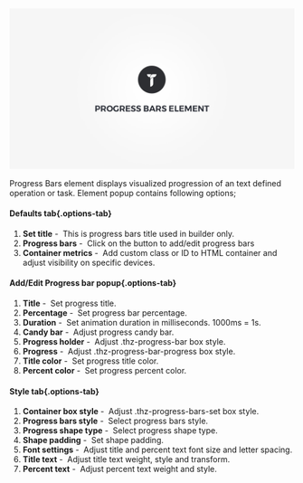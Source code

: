 <div class="thz-doc-image max">
<a class="thz-lightbox mfp-iframe" href="https://www.youtube.com/watch?v=LBBMWKqyYkM" data-mfp-title="Creatus WordPress Theme Progress Bars Element" data-modal-size="large">
	<img src="../../docs-media/splash-progress-bars-element.jpg" alt="Creatus WordPress Theme Progress Bars Element" />
</a>
</div>

Progress Bars element displays visualized progression of an text defined operation or task. Element popup contains following options;

#### Defaults tab{.options-tab}
1. __Set title__&nbsp;-&nbsp; This is progress bars title used in builder only.
1. __Progress bars__&nbsp;-&nbsp; Click on the button to add/edit progress bars
1. __Container metrics__&nbsp;-&nbsp; Add custom class or ID to HTML container and adjust visibility on specific devices.

#### Add/Edit Progress bar popup{.options-tab}
1. __Title__&nbsp;-&nbsp; Set progress title.
1. __Percentage__&nbsp;-&nbsp; Set progress bar percentage.
1. __Duration__&nbsp;-&nbsp; Set animation duration in milliseconds. 1000ms = 1s.
1. __Candy bar__&nbsp;-&nbsp; Adjust progress candy bar.
1. __Progress holder__&nbsp;-&nbsp; Adjust .thz-progress-bar box style.
1. __Progress__&nbsp;-&nbsp; Adjust .thz-progress-bar-progress box style.
1. __Title color__&nbsp;-&nbsp; Set progress title color.
1. __Percent color__&nbsp;-&nbsp; Set progress percent color.

#### Style tab{.options-tab}
1. __Container box style__&nbsp;-&nbsp; Adjust .thz-progress-bars-set box style.
1. __Progress bars style__&nbsp;-&nbsp; Select progress bars style.
1. __Progress shape type__&nbsp;-&nbsp; Select progress shape type.
1. __Shape padding__&nbsp;-&nbsp; Set shape padding.
1. __Font settings__&nbsp;-&nbsp; Adjust title and percent text font size and letter spacing.
1. __Title text__&nbsp;-&nbsp; Adjust title text weight, style and transform.
1. __Percent text__&nbsp;-&nbsp; Adjust percent text weight and style.